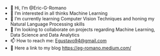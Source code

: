 - 👋 Hi, I’m @Eric-G-Romano
- 👀 I’m interested in all thinks Machine Learning
- 🌱 I’m currently learning Computer Vision Techniques and honing my Natural Language Processing skills
- 💞️ I’m looking to collaborate on projects regarding Machine Learning, Data Science and Data Analytics
- 📫 How to reach me: Egustavo94@gmail.com
- 📰 Here a link to my blog https://eg-romano.medium.com/

<!---
Eric-G-Romano/Eric-G-Romano is a ✨ special ✨ repository because its `README.md` (this file) appears on your GitHub profile.
You can click the Preview link to take a look at your changes.
--->
